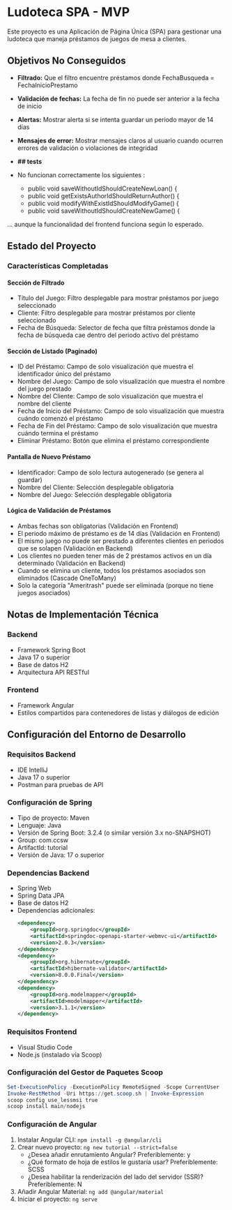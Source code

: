 # Ludoteca SPA - MVP

Este proyecto es una Aplicación de Página Única (SPA) para gestionar una ludoteca que maneja préstamos de juegos de mesa a clientes.

## Objetivos No Conseguidos

- **Filtrado:** Que el filtro encuentre préstamos donde FechaBusqueda = FechaInicioPrestamo
- **Validación de fechas:** La fecha de fin no puede ser anterior a la fecha de inicio
- **Alertas:** Mostrar alerta si se intenta guardar un periodo mayor de 14 días
- **Mensajes de error:** Mostrar mensajes claros al usuario cuando ocurren errores de validación o violaciones de integridad

- **## tests** 
- No funcionan correctamente los siguientes :
   - public void saveWithoutIdShouldCreateNewLoan() {
   - public void getExistsAuthorIdShouldReturnAuthor() {
   - public void modifyWithExistIdShouldModifyGame() {
   - public void saveWithoutIdShouldCreateNewGame() {

… aunque la funcionalidad del frontend funciona según lo esperado.


## Estado del Proyecto

### Características Completadas

#### Sección de Filtrado
- Título del Juego: Filtro desplegable para mostrar préstamos por juego seleccionado
- Cliente: Filtro desplegable para mostrar préstamos por cliente seleccionado  
- Fecha de Búsqueda: Selector de fecha que filtra préstamos donde la fecha de búsqueda cae dentro del periodo activo del préstamo

#### Sección de Listado (Paginado)
- ID del Préstamo: Campo de solo visualización que muestra el identificador único del préstamo
- Nombre del Juego: Campo de solo visualización que muestra el nombre del juego prestado
- Nombre del Cliente: Campo de solo visualización que muestra el nombre del cliente
- Fecha de Inicio del Préstamo: Campo de solo visualización que muestra cuándo comenzó el préstamo
- Fecha de Fin del Préstamo: Campo de solo visualización que muestra cuándo termina el préstamo
- Eliminar Préstamo: Botón que elimina el préstamo correspondiente

#### Pantalla de Nuevo Préstamo
- Identificador: Campo de solo lectura autogenerado (se genera al guardar)
- Nombre del Cliente: Selección desplegable obligatoria
- Nombre del Juego: Selección desplegable obligatoria

#### Lógica de Validación de Préstamos
- Ambas fechas son obligatorias (Validación en Frontend)
- El periodo máximo de préstamo es de 14 días (Validación en Frontend)
- El mismo juego no puede ser prestado a diferentes clientes en periodos que se solapen (Validación en Backend)
- Los clientes no pueden tener más de 2 préstamos activos en un día determinado (Validación en Backend)
- Cuando se elimina un cliente, todos los préstamos asociados son eliminados (Cascade OneToMany)
- Solo la categoría "Ameritrash" puede ser eliminada (porque no tiene juegos asociados)

## Notas de Implementación Técnica

### Backend
- Framework Spring Boot
- Java 17 o superior
- Base de datos H2
- Arquitectura API RESTful

### Frontend
- Framework Angular
- Estilos compartidos para contenedores de listas y diálogos de edición

## Configuración del Entorno de Desarrollo

### Requisitos Backend
- IDE IntelliJ
- Java 17 o superior
- Postman para pruebas de API

### Configuración de Spring
- Tipo de proyecto: Maven
- Lenguaje: Java
- Versión de Spring Boot: 3.2.4 (o similar versión 3.x no-SNAPSHOT)
- Group: com.ccsw
- ArtifactId: tutorial
- Versión de Java: 17 o superior

### Dependencias Backend
- Spring Web
- Spring Data JPA
- Base de datos H2
- Dependencias adicionales:
  ```xml
  <dependency>
      <groupId>org.springdoc</groupId>
      <artifactId>springdoc-openapi-starter-webmvc-ui</artifactId>
      <version>2.0.3</version>
  </dependency>
  <dependency>
      <groupId>org.hibernate</groupId>
      <artifactId>hibernate-validator</artifactId>
      <version>8.0.0.Final</version>
  </dependency>
  <dependency>
      <groupId>org.modelmapper</groupId>
      <artifactId>modelmapper</artifactId>
      <version>3.1.1</version>
  </dependency>
  ```

### Requisitos Frontend
- Visual Studio Code
- Node.js (instalado vía Scoop)

### Configuración del Gestor de Paquetes Scoop
```powershell
Set-ExecutionPolicy -ExecutionPolicy RemoteSigned -Scope CurrentUser
Invoke-RestMethod -Uri https://get.scoop.sh | Invoke-Expression
scoop config use_lessmsi true
scoop install main/nodejs
```

### Configuración de Angular
1. Instalar Angular CLI: `npm install -g @angular/cli`
2. Crear nuevo proyecto: `ng new tutorial --strict=false`
   - ¿Desea añadir enrutamiento Angular? Preferiblemente: y
   - ¿Qué formato de hoja de estilos le gustaría usar? Preferiblemente: SCSS
   - ¿Desea habilitar la renderización del lado del servidor (SSR)? Preferiblemente: N
3. Añadir Angular Material: `ng add @angular/material`
4. Iniciar el proyecto: `ng serve`

